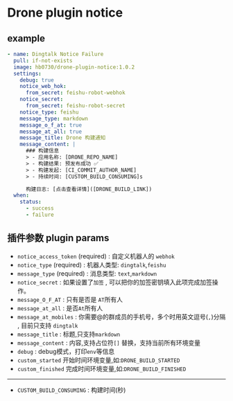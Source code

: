 # Drone plugin notice

## example

```yaml
- name: Dingtalk Notice Failure
  pull: if-not-exists
  image: hb0730/drone-plugin-notice:1.0.2
  settings:
    debug: true
    notice_web_hok:
      from_secret: feishu-robot-webhok
    notice_secret:
      from_secret: feishu-robot-secret
    notice_type: feishu
    message_type: markdown
    message_o_f_at: true
    message_at_all: true
    message_title: Drone 构建通知
    message_content: |
      ### 构建信息
      > - 应用名称: [DRONE_REPO_NAME]
      > - 构建结果: 预发布成功 ✅
      > - 构建发起: [CI_COMMIT_AUTHOR_NAME]
      > - 持续时间: [CUSTOM_BUILD_CONSUMING]s

      构建日志: [点击查看详情]([DRONE_BUILD_LINK])        
  when:
    status: 
      - success
      - failure
```

## 插件参数 plugin params

* `notice_access_token` (required) : 自定义机器人的 `webhok`
* `notice_type` (required) : 机器人类型: `dingtalk`,`feishu`
* `message_type` (required) : 消息类型: `text`,`markdown`
* `notice_secret` : 如果设置了`加签` , 可以把你的加签密钥填入此项完成加签操作。
* `message_O_F_AT` : 只有是否是 `AT`所有人
* `message_at_all` : 是否`At`所有人
* `message_at_mobiles` : 你需要@的群成员的手机号，多个时用英文逗号(`,`)分隔 , 目前只支持 `dingtalk`
* `message_title` : 标题,只支持`markdown`
* `message_content` : 内容,支持占位符`[]` 替换，支持当前所有环境变量
* `debug` : debug模式，打印`env`等信息
* `custom_started` 开始时间环境变量,如:`DRONE_BUILD_STARTED`
* `custom_finished` 完成时间环境变量,如:`DRONE_BUILD_FINISHED`

---

* `CUSTOM_BUILD_CONSUMING` : 构建时间(秒)